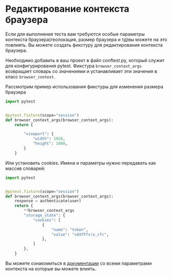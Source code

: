 # Редактирование контекста браузера

Если для выполнения теста вам требуются особые параметры контекста браузера(геолокация, размер браузера и тд)вы можете
на это повлиять. Вы можете создать фикстуру для редактирования контекста браузера.

Необходимо добавить в ваш проект в файл conftest.py, который служит для конфигурирования pytest. Фикстура
`browser_context_args` возвращает словарь со значениями и устанавливает эти значения в класс `browser_context`.

Рассмотрим пример использования фикстуры для изменения размера браузера

```python
import pytest


@pytest.fixture(scope="session")
def browser_context_args(browser_context_args):
    return {

        "viewport": {
            "width": 1920,
            "height": 1080,
        }
    }
```

Или установить cookies. Имена и параметры нужно передавать как массив словарей:

```python
import pytest


@pytest.fixture(scope="session")
def browser_context_args(browser_context_args):
    response = authenticate(user)
    return {
        **browser_context_args
        "storage_state": {
            "cookies": [
                {
                    "name": "token",
                    "value": "sd4fFfv!x_cfc",
                },
            ]
        },
    }
```

Вы можете ознакомиться в [документации](https://playwright.dev/python/docs/api/class-browsercontext) со всеми
параметрами контекста на которые вы можете влиять.
